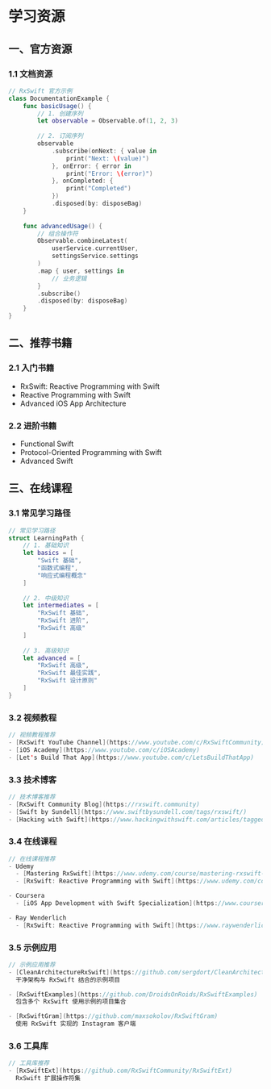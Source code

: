 # 学习资源

## 一、官方资源

### 1.1 文档资源
```swift
// RxSwift 官方示例
class DocumentationExample {
    func basicUsage() {
        // 1. 创建序列
        let observable = Observable.of(1, 2, 3)
        
        // 2. 订阅序列
        observable
            .subscribe(onNext: { value in
                print("Next: \(value)")
            }, onError: { error in
                print("Error: \(error)")
            }, onCompleted: {
                print("Completed")
            })
            .disposed(by: disposeBag)
    }
    
    func advancedUsage() {
        // 组合操作符
        Observable.combineLatest(
            userService.currentUser,
            settingsService.settings
        )
        .map { user, settings in
            // 业务逻辑
        }
        .subscribe()
        .disposed(by: disposeBag)
    }
}
```

## 二、推荐书籍

### 2.1 入门书籍
- RxSwift: Reactive Programming with Swift
- Reactive Programming with Swift
- Advanced iOS App Architecture

### 2.2 进阶书籍
- Functional Swift
- Protocol-Oriented Programming with Swift
- Advanced Swift

## 三、在线课程

### 3.1 常见学习路径
```swift
// 常见学习路径
struct LearningPath {
    // 1. 基础知识
    let basics = [
        "Swift 基础",
        "函数式编程",
        "响应式编程概念"
    ]
    
    // 2. 中级知识
    let intermediates = [
        "RxSwift 基础",
        "RxSwift 进阶",
        "RxSwift 高级"
    ]
    
    // 3. 高级知识
    let advanced = [
        "RxSwift 高级",
        "RxSwift 最佳实践",
        "RxSwift 设计原则"
    ]
}
```

### 3.2 视频教程
```swift
// 视频教程推荐
- [RxSwift YouTube Channel](https://www.youtube.com/c/RxSwiftCommunity)
- [iOS Academy](https://www.youtube.com/c/iOSAcademy)
- [Let's Build That App](https://www.youtube.com/c/LetsBuildThatApp)
```

### 3.3 技术博客
```swift
// 技术博客推荐
- [RxSwift Community Blog](https://rxswift.community)
- [Swift by Sundell](https://www.swiftbysundell.com/tags/rxswift/)
- [Hacking with Swift](https://www.hackingwithswift.com/articles/tagged/rxswift)
```

### 3.4 在线课程
```swift
// 在线课程推荐
- Udemy
  - [Mastering RxSwift](https://www.udemy.com/course/mastering-rxswift-in-ios/)
  - [RxSwift: Reactive Programming with Swift](https://www.udemy.com/course/rxswift-reactive-programming-with-swift/)

- Coursera
  - [iOS App Development with Swift Specialization](https://www.coursera.org/specializations/ios-swift-development)

- Ray Wenderlich
  - [RxSwift: Reactive Programming with Swift](https://www.raywenderlich.com/books/rxswift-reactive-programming-with-swift)
```

### 3.5 示例应用
```swift
// 示例应用推荐
- [CleanArchitectureRxSwift](https://github.com/sergdort/CleanArchitectureRxSwift)
  干净架构与 RxSwift 结合的示例项目

- [RxSwiftExamples](https://github.com/DroidsOnRoids/RxSwiftExamples)
  包含多个 RxSwift 使用示例的项目集合

- [RxSwiftGram](https://github.com/maxsokolov/RxSwiftGram)
  使用 RxSwift 实现的 Instagram 客户端
```

### 3.6 工具库
```swift
// 工具库推荐
- [RxSwiftExt](https://github.com/RxSwiftCommunity/RxSwiftExt)
  RxSwift 扩展操作符集